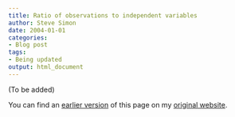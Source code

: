 ```yaml
---
title: Ratio of observations to independent variables
author: Steve Simon
date: 2004-01-01
categories:
- Blog post
tags:
- Being updated
output: html_document
---
```


(To be added)

<!---More--->

You can find an [earlier version](http://www.pmean.com/04/RatioObsIvs.html) of this page on my [original website](http://www.pmean.com/original_site.html).
